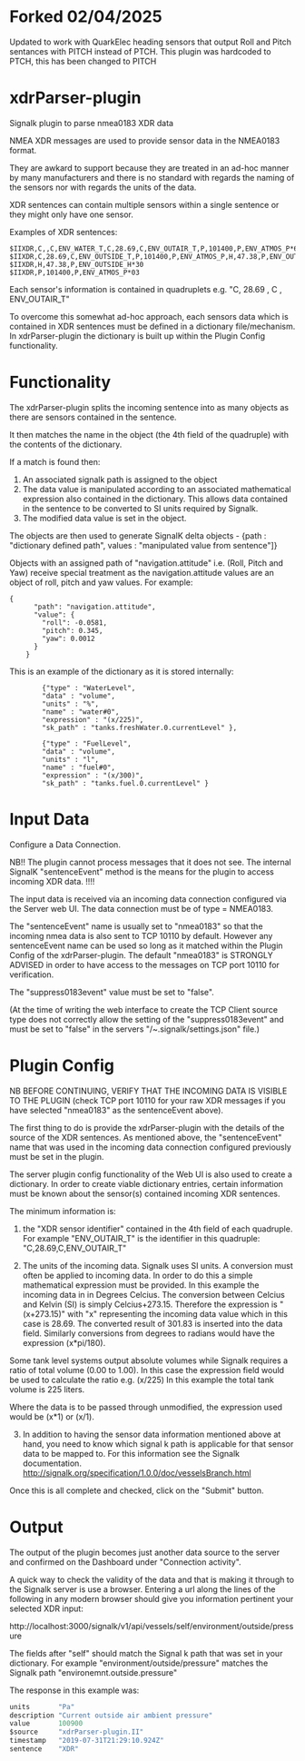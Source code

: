 # Forked 02/04/2025
Updated to work with QuarkElec heading sensors that output Roll and Pitch sentances with PITCH instead of PTCH. This plugin was hardcoded to PTCH, this has been changed to PITCH 


# xdrParser-plugin
Signalk plugin to parse nmea0183 XDR data

NMEA XDR messages are used to provide sensor data in the NMEA0183 format.

They are awkard to support because they are treated in an ad-hoc manner by many manufacturers and there is no standard with regards the naming of the sensors nor with regards the units of the data. 

XDR sentences can contain multiple sensors within a single sentence or they might only have one sensor.

Examples of XDR sentences:
```$IIXDR,C,28.7,C,ENV_OUTSIDE_T,P,101400,P,ENV_ATMOS_P,H,47.38,P,ENV_OUTSIDE_H*32
$IIXDR,C,,C,ENV_WATER_T,C,28.69,C,ENV_OUTAIR_T,P,101400,P,ENV_ATMOS_P*69
$IIXDR,C,28.69,C,ENV_OUTSIDE_T,P,101400,P,ENV_ATMOS_P,H,47.38,P,ENV_OUTSIDE_H*0A
$IIXDR,H,47.38,P,ENV_OUTSIDE_H*30
$IIXDR,P,101400,P,ENV_ATMOS_P*03
```

Each sensor's information is contained in quadruplets e.g. "C,  28.69  ,  C  ,  ENV_OUTAIR_T"

To overcome this somewhat ad-hoc approach, each sensors data which is contained in XDR sentences must be defined in a dictionary file/mechanism. In xdrParser-plugin the dictionary is built up within the Plugin Config functionality.

# Functionality
The xdrParser-plugin splits the incoming sentence into as many objects as there are sensors contained in the sentence.

It then matches the name in the object (the 4th field of the quadruple) with the contents of the dictionary. 

If a match is found then:
1) An associated signalk path is assigned to the object 
2) The data value is manipulated according to an associated mathematical expression also contained in the dictionary. This allows data contained in the sentence to be converted to SI units required by Signalk.
3) The modified data value is set in the object.

The objects are then used to generate SignalK delta objects - 
{path : "dictionary defined path", values : "manipulated value from sentence"]} 
	
Objects with an assigned path of "navigation.attitude" i.e. (Roll, Pitch and Yaw) receive special treatment as the navigation.attitude values are an object of roll, pitch and yaw values. For example:
	
	{
          "path": "navigation.attitude",
          "value": {
            "roll": -0.0581,
            "pitch": 0.345,
            "yaw": 0.0012
          }
        }
	
This is an example of the dictionary as it is stored internally: 

			{"type" : "WaterLevel",
			"data" : "volume",
			"units" : "%",
			"name" : "water#0",
			"expression" : "(x/225)", 
			"sk_path" : "tanks.freshWater.0.currentLevel" },

			{"type" : "FuelLevel",
			"data" : "volume",
			"units" : "l",
			"name" : "fuel#0",
			"expression" : "(x/300)",
			"sk_path" : "tanks.fuel.0.currentLevel" }


# Input Data
Configure a Data Connection.

NB!! The plugin cannot process messages that it does not see. The internal SignalK "sentenceEvent" method is the means for the plugin to access incoming XDR data. !!!! 

The input data is received via an incoming data connection configured via the Server web UI. 
The data connection must be of type = NMEA0183. 

The "sentenceEvent" name is usually set to "nmea0183" so that the incoming nmea data is also sent to TCP 10110 by default. However any sentenceEvent name can be used so long as it matched within the Plugin Config of the xdrParser-plugin. The default "nmea0183" is STRONGLY ADVISED in order to have access to the messages on TCP port 10110 for verification.

The "suppress0183event" value must be set to "false". 

(At the time of writing the web interface to create the TCP Client source type does not correctly allow the setting of the "suppress0183event" and must be set to "false" in the servers "/~.signalk/settings.json" file.)

# Plugin Config

NB BEFORE CONTINUING, VERIFY THAT THE INCOMING DATA IS VISIBLE TO THE PLUGIN (check TCP port 10110 for your raw XDR messages if you have selected "nmea0183" as the sentenceEvent above). 

The first thing to do is provide the xdrParser-plugin with the details of the source of the XDR sentences. As mentioned above, the "sentenceEvent" name that was used in the incoming data connection configured previously must be set in the plugin.

The server plugin config functionality of the Web UI is also used to create a dictionary. In order to create viable dictionary entries, certain information must be known about the sensor(s) contained incoming XDR sentences. 

The minimum information is:

1) the "XDR sensor identifier" contained in the 4th field of each quadruple. For example "ENV_OUTAIR_T" is the identifier in this quadruple: "C,28.69,C,ENV_OUTAIR_T"

2) The units of the incoming data. Signalk uses SI units. A conversion must often be applied to incoming data. In order to do this a simple mathematical expression must be provided. In this example the incoming data in in Degrees Celcius. The conversion between Celcius and Kelvin (SI) is simply Celcius+273.15. Therefore the expression is "(x+273.15)" with "x" representing the incoming data value which in this case is 28.69. The converted result of 301.83 is inserted into the data field. Similarly conversions from degrees to radians would have the expression (x*pi/180).

Some tank level systems output absolute volumes while Signalk requires a ratio of total volume (0.00 to 1.00). In this case the expression field would be used to calculate the ratio e.g. (x/225) In this example the total tank volume is 225 liters.

Where the data is to be passed through unmodified, the expression used would be (x*1) or (x/1).

3) In addition to having the sensor data information mentioned above at hand, you need to know which signal k path is applicable for that sensor data to be mapped to. For this information see the Signalk documentation. http://signalk.org/specification/1.0.0/doc/vesselsBranch.html

Once this is all complete and checked, click on the "Submit" button. 

# Output
The output of the plugin becomes just another data source to the server and confirmed on the Dashboard under "Connection activity".

A quick way to check the validity of the data and that is making it through to the Signalk server is use a browser.
Entering a url along the lines of the following in any modern browser should give you information pertinent your selected XDR input:

http://localhost:3000/signalk/v1/api/vessels/self/environment/outside/pressure

The fields after "self" should match the Signal k path that was set in your dictionary. For example "environment/outside/pressure" matches the Signalk path "environemnt.outside.pressure" 

The response in this example was:
	
```meta	
units		"Pa"
description	"Current outside air ambient pressure"
value		100900
$source		"xdrParser-plugin.II"
timestamp	"2019-07-31T21:29:10.924Z"
sentence	"XDR"
```
